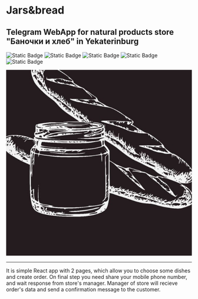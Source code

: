 # Jars&bread

## Telegram WebApp for natural products store "Баночки и хлеб" in Yekaterinburg

![Static Badge](https://img.shields.io/badge/grechcode-WeatherApp-green)
![Static Badge](https://img.shields.io/badge/jars-bread-purple?labelColor=black)
![Static Badge](https://img.shields.io/badge/HTML-orange)
![Static Badge](https://img.shields.io/badge/CSS-blue)
![Static Badge](https://img.shields.io/badge/JS-Vanilla-yellow)

![Logotype](./public/logo.jpg)

<hr>

It is simple React app with 2 pages, which allow you to choose some dishes and create order. On final step you need share your mobile phone number, and wait response from store's manager. Manager of store will recieve order's data and send a confirmation message to the customer. 